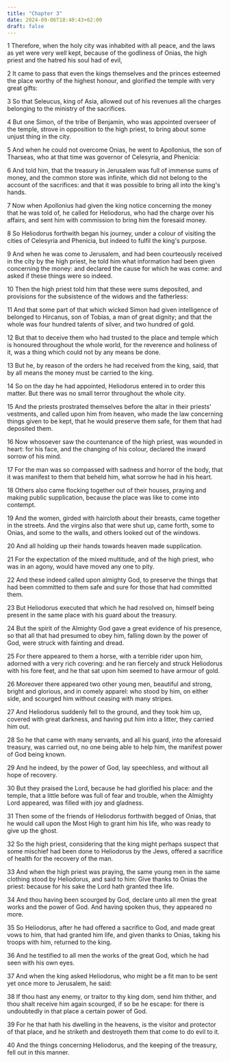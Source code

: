 ```yaml
---
title: "Chapter 3"
date: 2024-09-06T18:40:43+02:00
draft: false
---
```




1 Therefore, when the holy city was inhabited with all peace, and the laws as yet were very well kept, because of the godliness of Onias, the high priest and the hatred his soul had of evil,

2 It came to pass that even the kings themselves and the princes esteemed the place worthy of the highest honour, and glorified the temple with very great gifts:

3 So that Seleucus, king of Asia, allowed out of his revenues all the charges belonging to the ministry of the sacrifices.

4 But one Simon, of the tribe of Benjamin, who was appointed overseer of the temple, strove in opposition to the high priest, to bring about some unjust thing in the city.

5 And when he could not overcome Onias, he went to Apollonius, the son of Tharseas, who at that time was governor of Celesyria, and Phenicia:

6 And told him, that the treasury in Jerusalem was full of immense sums of money, and the common store was infinite, which did not belong to the account of the sacrifices: and that it was possible to bring all into the king's hands.

7 Now when Apollonius had given the king notice concerning the money that he was told of, he called for Heliodorus, who had the charge over his affairs, and sent him with commission to bring him the foresaid money.

8 So Heliodorus forthwith began his journey, under a colour of visiting the cities of Celesyria and Phenicia, but indeed to fulfil the king's purpose.

9 And when he was come to Jerusalem, and had been courteously received in the city by the high priest, he told him what information had been given concerning the money: and declared the cause for which he was come: and asked if these things were so indeed.

10 Then the high priest told him that these were sums deposited, and provisions for the subsistence of the widows and the fatherless:

11 And that some part of that which wicked Simon had given intelligence of belonged to Hircanus, son of Tobias, a man of great dignity; and that the whole was four hundred talents of silver, and two hundred of gold.

12 But that to deceive them who had trusted to the place and temple which is honoured throughout the whole world, for the reverence and holiness of it, was a thing which could not by any means be done.

13 But he, by reason of the orders he had received from the king, said, that by all means the money must be carried to the king.

14 So on the day he had appointed, Heliodorus entered in to order this matter. But there was no small terror throughout the whole city.

15 And the priests prostrated themselves before the altar in their priests' vestments, and called upon him from heaven, who made the law concerning things given to be kept, that he would preserve them safe, for them that had deposited them.

16 Now whosoever saw the countenance of the high priest, was wounded in heart: for his face, and the changing of his colour, declared the inward sorrow of his mind.

17 For the man was so compassed with sadness and horror of the body, that it was manifest to them that beheld him, what sorrow he had in his heart.

18 Others also came flocking together out of their houses, praying and making public supplication, because the place was like to come into contempt.

19 And the women, girded with haircloth about their breasts, came together in the streets. And the virgins also that were shut up, came forth, some to Onias, and some to the walls, and others looked out of the windows.

20 And all holding up their hands towards heaven made supplication.

21 For the expectation of the mixed multitude, and of the high priest, who was in an agony, would have moved any one to pity.

22 And these indeed called upon almighty God, to preserve the things that had been committed to them safe and sure for those that had committed them.

23 But Heliodorus executed that which he had resolved on, himself being present in the same place with his guard about the treasury.

24 But the spirit of the Almighty God gave a great evidence of his presence, so that all that had presumed to obey him, falling down by the power of God, were struck with fainting and dread.

25 For there appeared to them a horse, with a terrible rider upon him, adorned with a very rich covering: and he ran fiercely and struck Heliodorus with his fore feet, and he that sat upon him seemed to have armour of gold.

26 Moreover there appeared two other young men, beautiful and strong, bright and glorious, and in comely apparel: who stood by him, on either side, and scourged him without ceasing with many stripes.

27 And Heliodorus suddenly fell to the ground, and they took him up, covered with great darkness, and having put him into a litter, they carried him out.

28 So he that came with many servants, and all his guard, into the aforesaid treasury, was carried out, no one being able to help him, the manifest power of God being known.

29 And he indeed, by the power of God, lay speechless, and without all hope of recovery.

30 But they praised the Lord, because he had glorified his place: and the temple, that a little before was full of fear and trouble, when the Almighty Lord appeared, was filled with joy and gladness.

31 Then some of the friends of Heliodorus forthwith begged of Onias, that he would call upon the Most High to grant him his life, who was ready to give up the ghost.

32 So the high priest, considering that the king might perhaps suspect that some mischief had been done to Heliodorus by the Jews, offered a sacrifice of health for the recovery of the man.

33 And when the high priest was praying, the same young men in the same clothing stood by Heliodorus, and said to him: Give thanks to Onias the priest: because for his sake the Lord hath granted thee life.

34 And thou having been scourged by God, declare unto all men the great works and the power of God. And having spoken thus, they appeared no more.

35 So Heliodorus, after he had offered a sacrifice to God, and made great vows to him, that had granted him life, and given thanks to Onias, taking his troops with him, returned to the king.

36 And he testified to all men the works of the great God, which he had seen with his own eyes.

37 And when the king asked Heliodorus, who might be a fit man to be sent yet once more to Jerusalem, he said:

38 If thou hast any enemy, or traitor to thy king dom, send him thither, and thou shalt receive him again scourged, if so be he escape: for there is undoubtedly in that place a certain power of God.

39 For he that hath his dwelling in the heavens, is the visitor and protector of that place, and he striketh and destroyeth them that come to do evil to it.

40 And the things concerning Heliodorus, and the keeping of the treasury, fell out in this manner.

